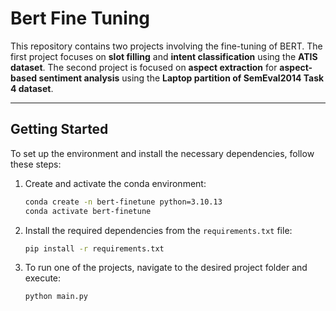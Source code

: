 # Bert Fine Tuning

This repository contains two projects involving the fine-tuning of BERT. The first project focuses on **slot filling** and **intent classification** using the **ATIS dataset**. The second project is focused on **aspect extraction** for **aspect-based sentiment analysis** using the **Laptop partition of SemEval2014 Task 4 dataset**.

---

## Getting Started

To set up the environment and install the necessary dependencies, follow these steps:

1. Create and activate the conda environment:

    ```bash
    conda create -n bert-finetune python=3.10.13
    conda activate bert-finetune
    ```

2. Install the required dependencies from the `requirements.txt` file:

    ```bash
    pip install -r requirements.txt
    ```

3. To run one of the projects, navigate to the desired project folder and execute:

    ```bash
    python main.py
    ```